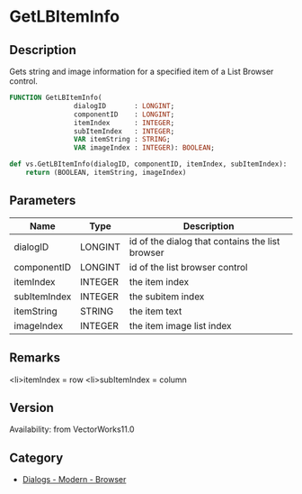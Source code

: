 # GetLBItemInfo

## Description
Gets string and image information for a specified item of a List Browser control.

```pascal
FUNCTION GetLBItemInfo(
				dialogID       : LONGINT;
				componentID    : LONGINT;
				itemIndex      : INTEGER;
				subItemIndex   : INTEGER;
				VAR itemString : STRING;
				VAR imageIndex : INTEGER): BOOLEAN;
```

```python
def vs.GetLBItemInfo(dialogID, componentID, itemIndex, subItemIndex):
    return (BOOLEAN, itemString, imageIndex)
```

## Parameters
|Name|Type|Description|
|---|---|---|
|dialogID|LONGINT|id of the dialog that contains the list browser|
|componentID|LONGINT|id of the list browser control|
|itemIndex|INTEGER|the item index|
|subItemIndex|INTEGER|the subitem index|
|itemString|STRING|the item text|
|imageIndex|INTEGER|the item image list index|

## Remarks
&lt;li&gt;itemIndex = row
&lt;li&gt;subItemIndex = column

## Version
Availability: from VectorWorks11.0

## Category
* [Dialogs - Modern - Browser](../Categories/Dialogs%20-%20Modern%20-%20Browser.md)
